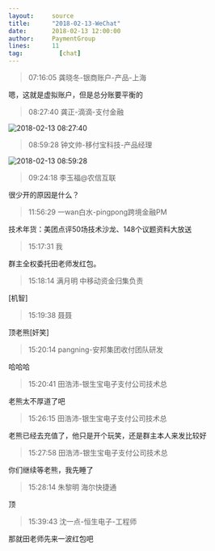 ```yaml
---
layout:     source 
title:      "2018-02-13-WeChat"
date:       2018-02-13 12:00:00
author:     PaymentGroup
lines:      11 
tag:		  [chat]
---
```

> 07:16:05  龚晓冬-银商账户-产品-上海  
   
嗯，这就是虚拟账户，但是总分账要平衡的  
   
> 08:27:40  龚正-滴滴-支付金融  
   
![2018-02-13 08:27:40](http://static.cocolian.cn/img/201802/20180213_082740.png) 
   
> 08:59:28  钟文帅-移付宝科技-产品经理  
   
![2018-02-13 08:59:28](http://static.cocolian.cn/img/201802/20180213_085928.png) 
   
> 09:24:18  李玉福@农信互联  
   
很少开的原因是什么？  
   
> 11:56:29  一wan白水-pingpong跨境金融PM  
   
技术年货：美团点评50场技术沙龙、148个议题资料大放送  
   
> 15:17:31  我  
   
群主全权委托田老师发红包。  
   
> 15:18:14  满月明 中移动资金归集负责  
   
[机智]  
   
> 15:19:38  聂聂  
   
顶老熊[奸笑]  
   
> 15:20:14  pangning-安邦集团收付团队研发  
   
哈哈哈  
   
> 15:20:41  田浩沛-银生宝电子支付公司技术总  
   
老熊太不厚道了吧  
   
> 15:26:15  田浩沛-银生宝电子支付公司技术总  
   
老熊已经去充值了，他只是开个玩笑，还是群主本人来发比较好  
   
> 15:27:58  田浩沛-银生宝电子支付公司技术总  
   
你们继续等老熊，我先睡了  
   
> 15:28:14  朱黎明 海尔快捷通   
   
顶  
   
> 15:39:43  沈一点-恒生电子-工程师  
   
那就田老师先来一波红包吧  
   
